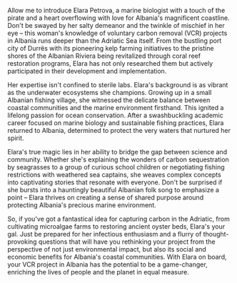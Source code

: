 Allow me to introduce Elara Petrova, a marine biologist with a touch of the pirate and a heart overflowing with love for Albania's magnificent coastline. Don't be swayed by her salty demeanor and the twinkle of mischief in her eye – this woman's knowledge of voluntary carbon removal (VCR) projects in Albania runs deeper than the Adriatic Sea itself. From the bustling port city of Durrës with its pioneering kelp farming initiatives to the pristine shores of the Albanian Riviera being revitalized through coral reef restoration programs, Elara has not only researched them but actively participated in their development and implementation. 

Her expertise isn't confined to sterile labs. Elara's background is as vibrant as the underwater ecosystems she champions. Growing up in a small Albanian fishing village, she witnessed the delicate balance between coastal communities and the marine environment firsthand. This ignited a lifelong passion for ocean conservation. After a swashbuckling academic career focused on marine biology and sustainable fishing practices, Elara returned to Albania, determined to protect the very waters that nurtured her spirit. 

Elara's true magic lies in her ability to bridge the gap between science and community. Whether she's explaining the wonders of carbon sequestration by seagrasses to a group of curious school children or negotiating fishing restrictions with weathered sea captains, she weaves complex concepts into captivating stories that resonate with everyone. Don't be surprised if she bursts into a hauntingly beautiful Albanian folk song to emphasize a point – Elara thrives on creating a sense of shared purpose around protecting Albania's precious marine environment. 

So, if you've got a fantastical idea for capturing carbon in the Adriatic, from cultivating microalgae farms to restoring ancient oyster beds, Elara's your gal. Just be prepared for her infectious enthusiasm and a flurry of thought-provoking questions that will have you rethinking your project from the perspective of not just environmental impact, but also its social and economic benefits for Albania's coastal communities. With Elara on board, your VCR project in Albania has the potential to be a game-changer, enriching the lives of people and the planet in equal measure. 
